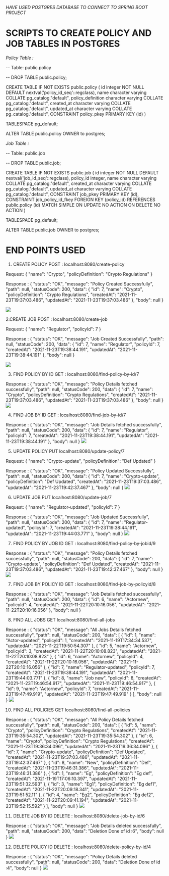 
*HAVE USED POSTGRES DATABASE TO CONNECT TO SPRING BOOT PROJECT*

# SCRIPTS TO CREATE POLICY AND JOB TABLES IN POSTGRES

*Policy Table :*

 -- Table: public.policy

-- DROP TABLE public.policy;

CREATE TABLE IF NOT EXISTS public.policy
(
    id integer NOT NULL DEFAULT nextval('policy_id_seq'::regclass),
    name character varying COLLATE pg_catalog."default",
    policy_definition character varying COLLATE pg_catalog."default",
    created_at character varying COLLATE pg_catalog."default",
    updated_at character varying COLLATE pg_catalog."default",
    CONSTRAINT policy_pkey PRIMARY KEY (id)
)

TABLESPACE pg_default;

ALTER TABLE public.policy
    OWNER to postgres;

*Job Table :*

-- Table: public.job

-- DROP TABLE public.job;

CREATE TABLE IF NOT EXISTS public.job
(
    id integer NOT NULL DEFAULT nextval('job_id_seq'::regclass),
    policy_id integer,
    name character varying COLLATE pg_catalog."default",
    created_at character varying COLLATE pg_catalog."default",
    updated_at character varying COLLATE pg_catalog."default",
    CONSTRAINT job_pkey PRIMARY KEY (id),
    CONSTRAINT job_policy_id_fkey FOREIGN KEY (policy_id)
        REFERENCES public.policy (id) MATCH SIMPLE
        ON UPDATE NO ACTION
        ON DELETE NO ACTION
)

TABLESPACE pg_default;

ALTER TABLE public.job
    OWNER to postgres;
    
    
    
# END POINTS USED 

1. CREATE POLICY
POST : localhost:8080/create-policy

Request:
{
    "name": "Crypto",
    "policyDefinition": "Crypto Regulations"
}

Response :
{
    "status": "OK",
    "message": "Policy Created Successfully",
    "path": null,
    "statusCode": 200,
    "data": {
        "id": 7,
        "name": "Crypto",
        "policyDefinition": "Crypto Regulations",
        "createdAt": "2021-11-23T19:37:03.486",
        "updatedAt": "2021-11-23T19:37:03.486"
    },
    "body": null
}

![](https://github.com/rajprg/policy-job/blob/main/policy-job/images/Screenshot%20from%202021-11-23%2019-37-20.png)

2.CREATE JOB
POST : localhost:8080/create-job

Request:
{
    "name": "Regulator",
    "policyId": 7
}

Response :
{
    "status": "OK",
    "message": "Job Created Successfully",
    "path": null,
    "statusCode": 200,
    "data": {
        "id": 7,
        "name": "Regulator",
        "policyId": 7,
        "createdAt": "2021-11-23T19:38:44.191",
        "updatedAt": "2021-11-23T19:38:44.191"
    },
    "body": null
}

![](https://github.com/rajprg/policy-job/blob/main/policy-job/images/Screenshot%20from%202021-11-23%2019-38-51.png)

3. FIND POLICY BY ID
GET : localhost:8080/find-policy-by-id/7

Response :
{
    "status": "OK",
    "message": "Policy Details fetched successfully",
    "path": null,
    "statusCode": 200,
    "data": {
        "id": 7,
        "name": "Crypto",
        "policyDefinition": "Crypto Regulations",
        "createdAt": "2021-11-23T19:37:03.486",
        "updatedAt": "2021-11-23T19:37:03.486"
    },
    "body": null
}
![](https://github.com/rajprg/policy-job/blob/main/policy-job/images/Screenshot%20from%202021-11-23%2019-39-42.png)

4. FIND JOB BY ID
GET : localhost:8080/find-job-by-id/7

Response :
{
    "status": "OK",
    "message": "Job Details fetched successfully",
    "path": null,
    "statusCode": 200,
    "data": {
        "id": 7,
        "name": "Regulator",
        "policyId": 7,
        "createdAt": "2021-11-23T19:38:44.191",
        "updatedAt": "2021-11-23T19:38:44.191"
    },
    "body": null
}
![](https://github.com/rajprg/policy-job/blob/main/policy-job/images/Screenshot%20from%202021-11-23%2019-40-55.png)

5. UPDATE POLICY
PUT localhost:8080/update-policy/7

Request:
{
    "name": "Crypto-update",
    "policyDefinition": "Def Updated"
}

Response :
{
    "status": "OK",
    "message": "Policy Updated Successfully",
    "path": null,
    "statusCode": 200,
    "data": {
        "id": 7,
        "name": "Crypto-update",
        "policyDefinition": "Def Updated",
        "createdAt": "2021-11-23T19:37:03.486",
        "updatedAt": "2021-11-23T19:42:37.467"
    },
    "body": null
}
![](https://github.com/rajprg/policy-job/blob/main/policy-job/images/Screenshot%20from%202021-11-23%2019-42-43.png)

6. UPDATE JOB
PUT localhost:8080/update-job/7

Request:
{
    "name": "Regulator-updated",
    "policyId": 7
}

Response :
{
    "status": "OK",
    "message": "Job Updated Successfully",
    "path": null,
    "statusCode": 200,
    "data": {
        "id": 7,
        "name": "Regulator-updated",
        "policyId": 7,
        "createdAt": "2021-11-23T19:38:44.191",
        "updatedAt": "2021-11-23T19:44:03.771"
    },
    "body": null
}
![](https://github.com/rajprg/policy-job/blob/main/policy-job/images/Screenshot%20from%202021-11-23%2019-44-05.png)

7. FIND POLICY BY JOB ID
GET : localhost:8080/find-policy-by-jobid/9

Response :
{
    "status": "OK",
    "message": "Policy Details fetched successfully",
    "path": null,
    "statusCode": 200,
    "data": {
        "id": 7,
        "name": "Crypto-update",
        "policyDefinition": "Def Updated",
        "createdAt": "2021-11-23T19:37:03.486",
        "updatedAt": "2021-11-23T19:42:37.467"
    },
    "body": null
}
![](https://github.com/rajprg/policy-job/blob/main/policy-job/images/Screenshot%20from%202021-11-23%2019-48-08.png)

7. FIND JOB BY POLICY ID
GET : localhost:8080/find-job-by-policyid/8

Response :
{
    "status": "OK",
    "message": "Job Details fetched successfully",
    "path": null,
    "statusCode": 200,
    "data": {
        "id": 6,
        "name": "Actornew",
        "policyId": 4,
        "createdAt": "2021-11-22T20:10:16.056",
        "updatedAt": "2021-11-22T20:10:16.056"
    },
    "body": null
}



8. FIND ALL JOBS
GET localhost:8080/find-all-jobs

Response :
{
    "status": "OK",
    "message": "All Jobs Details fetched successfully",
    "path": null,
    "statusCode": 200,
    "data": [
        {
            "id": 1,
            "name": "Actor-updated",
            "policyId": 1,
            "createdAt": "2021-11-19T17:34:34.537",
            "updatedAt": "2021-11-22T19:50:54.307"
        },
        {
            "id": 5,
            "name": "Actornew",
            "policyId": 3,
            "createdAt": "2021-11-22T20:10:08.823",
            "updatedAt": "2021-11-22T20:10:08.823"
        },
        {
            "id": 6,
            "name": "Actornew",
            "policyId": 4,
            "createdAt": "2021-11-22T20:10:16.056",
            "updatedAt": "2021-11-22T20:10:16.056"
        },
        {
            "id": 7,
            "name": "Regulator-updated",
            "policyId": 7,
            "createdAt": "2021-11-23T19:38:44.191",
            "updatedAt": "2021-11-23T19:44:03.771"
        },
        {
            "id": 8,
            "name": "Job new",
            "policyId": 8,
            "createdAt": "2021-11-23T19:46:54.917",
            "updatedAt": "2021-11-23T19:46:54.917"
        },
        {
            "id": 9,
            "name": "Actornew",
            "policyId": 7,
            "createdAt": "2021-11-23T19:47:49.919",
            "updatedAt": "2021-11-23T19:47:49.919"
        }
    ],
    "body": null
}
![](https://github.com/rajprg/policy-job/blob/main/policy-job/images/Screenshot%20from%202021-11-23%2019-57-27.png)

10. FIND ALL POLICIES
GET localhost:8080/find-all-policies

Response :
{
    "status": "OK",
    "message": "All Policy Details fetched successfully",
    "path": null,
    "statusCode": 200,
    "data": [
        {
            "id": 5,
            "name": "Crypto",
            "policyDefinition": "Crypto Regulations",
            "createdAt": "2021-11-23T19:35:54.302",
            "updatedAt": "2021-11-23T19:35:54.302"
        },
        {
            "id": 6,
            "name": "Crypto",
            "policyDefinition": "Crypto Regulations",
            "createdAt": "2021-11-23T19:36:34.096",
            "updatedAt": "2021-11-23T19:36:34.096"
        },
        {
            "id": 7,
            "name": "Crypto-update",
            "policyDefinition": "Def Updated",
            "createdAt": "2021-11-23T19:37:03.486",
            "updatedAt": "2021-11-23T19:42:37.467"
        },
        {
            "id": 8,
            "name": "New",
            "policyDefinition": "Def",
            "createdAt": "2021-11-23T19:46:31.386",
            "updatedAt": "2021-11-23T19:46:31.386"
        },
        {
            "id": 1,
            "name": "Eg",
            "policyDefinition": "Eg def",
            "createdAt": "2021-11-19T17:06:10.397",
            "updatedAt": "2021-11-23T19:51:32.593"
        },
        {
            "id": 3,
            "name": "Eg1",
            "policyDefinition": "Eg def1",
            "createdAt": "2021-11-22T20:09:18.341",
            "updatedAt": "2021-11-23T19:51:52.11"
        },
        {
            "id": 4,
            "name": "Eg2",
            "policyDefinition": "Eg def2",
            "createdAt": "2021-11-22T20:09:41.194",
            "updatedAt": "2021-11-23T19:52:15.592"
        }
    ],
    "body": null
}
![](https://github.com/rajprg/policy-job/blob/main/policy-job/images/Screenshot%20from%202021-11-23%2019-57-11.png)

11. DELETE JOB BY ID
DELETE : localhost:8080/delete-job-by-id/6

Response :
{
    "status": "OK",
    "message": "Job Details deleted successfully",
    "path": null,
    "statusCode": 200,
    "data": "Deletion Done of id :6",
    "body": null
}
![](https://github.com/rajprg/policy-job/blob/main/policy-job/images/Screenshot%20from%202021-11-23%2019-54-18.png)

12. DELETE POLICY ID
DELETE : localhost:8080/delete-policy-by-id/4

Response :
{
    "status": "OK",
    "message": "Policy Details deleted successfully",
    "path": null,
    "statusCode": 200,
    "data": "Deletion Done of id :4",
    "body": null
}
![](https://github.com/rajprg/policy-job/blob/main/policy-job/images/Screenshot%20from%202021-11-23%2019-54-51.png)



